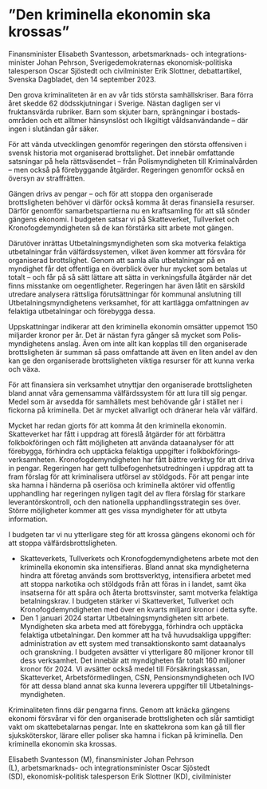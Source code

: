# ”Den kriminella ekonomin ska krossas”

Finansminister Elisabeth Svantesson, arbetsmarknads- och integrations­minister Johan Pehrson, Sverigedemokraternas ekonomisk-politiska talesperson Oscar Sjöstedt och civilminister Erik Slottner, debattartikel, Svenska Dagbladet, den 14 september 2023.

Den grova kriminaliteten är en av vår tids största samhällskriser. Bara förra året skedde 62 dödsskjutningar i Sverige. Nästan dagligen ser vi fruktansvärda rubriker. Barn som skjuter barn, sprängningar i bostads­områden och ett alltmer hänsynslöst och likgiltigt våldsanvändande – där ingen i slutändan går säker.

För att vända utvecklingen genomför regeringen den största offensiven i svensk historia mot organiserad brottslighet. Det innebär omfattande satsningar på hela rättsväsendet – från Polis­myndigheten till Kriminal­vården – men också på förebyggande åtgärder. Regeringen genomför också en översyn av straffrätten.

Gängen drivs av pengar – och för att stoppa den organiserade brottsligheten behöver vi därför också komma åt deras finansiella resurser. Därför genomför samarbets­partierna nu en kraftsamling för att slå sönder gängens ekonomi. I budgeten satsar vi på Skatteverket, Tullverket och Kronofogde­myndigheten så de kan förstärka sitt arbete mot gängen.

Därutöver inrättas Utbetalnings­myndigheten som ska motverka felaktiga utbetalningar från välfärds­systemen, vilket även kommer att försvåra för organiserad brottslighet. Genom att samla alla utbetalningar på en myndighet får det offentliga en överblick över hur mycket som betalas ut totalt – och får på så sätt lättare att sätta in verkningsfulla åtgärder när det finns misstanke om oegentligheter. Regeringen har även låtit en särskild utredare analysera rättsliga förutsättningar för kommunal anslutning till Utbetalnings­myndighetens verksamhet, för att kartlägga omfattningen av felaktiga utbetalningar och förebygga dessa.

Uppskattningar indikerar att den kriminella ekonomin omsätter uppemot 150 miljarder kronor per år. Det är nästan fyra gånger så mycket som Polis­myndighetens anslag. Även om inte allt kan kopplas till den organiserade brottsligheten är summan så pass omfattande att även en liten andel av den kan ge den organiserade brottsligheten viktiga resurser för att kunna verka och växa.

För att finansiera sin verksamhet utnyttjar den organiserade brottsligheten bland annat våra gemensamma välfärds­system för att lura till sig pengar. Medel som är avsedda för samhällets mest behövande går i stället ner i fickorna på kriminella. Det är mycket allvarligt och dränerar hela vår välfärd.

Mycket har redan gjorts för att komma åt den kriminella ekonomin. Skatteverket har fått i uppdrag att föreslå åtgärder för att förbättra folkbokföringen och fått möjligheten att använda dataanalyser för att förebygga, förhindra och upptäcka felaktiga uppgifter i folkbokförings­verksamheten. Kronofogde­myndigheten har fått bättre verktyg för att driva in pengar. Regeringen har gett tullbefogenhets­utredningen i uppdrag att ta fram förslag för att kriminalisera utförsel av stöldgods. För att pengar inte ska hamna i händerna på oseriösa och kriminella aktörer vid offentlig upphandling har regeringen nyligen tagit del av flera förslag för starkare leverantörs­kontroll, och den nationella upphandlings­strategin ses över. Större möjligheter kommer att ges vissa myndigheter för att utbyta information.

I budgeten tar vi nu ytterligare steg för att krossa gängens ekonomi och för att stoppa välfärds­brottsligheten.

* Skatteverkets, Tullverkets och Kronofogde­myndighetens arbete mot den kriminella ekonomin ska intensifieras. Bland annat ska myndigheterna hindra att företag används som brotts­verktyg, intensifiera arbetet med att stoppa narkotika och stöldgods från att föras in i landet, samt öka insatserna för att spåra och återta brottsvinster, samt motverka felaktiga betalningskrav. I budgeten stärker vi Skatteverket, Tullverket och Kronofogde­myndigheten med över en kvarts miljard kronor i detta syfte.
* Den 1 januari 2024 startar Utbetalnings­myndigheten sitt arbete. Myndigheten ska arbeta med att förebygga, förhindra och upptäcka felaktiga utbetalningar. Den kommer att ha två huvudsakliga uppgifter: administration av ett system med transaktions­konto samt dataanalys och granskning. I budgeten avsätter vi ytterligare 80 miljoner kronor till dess verksamhet. Det innebär att myndigheten får totalt 160 miljoner kronor för 2024. Vi avsätter också medel till Försäkrings­kassan, Skatteverket, Arbets­förmedlingen, CSN, Pensions­myndigheten och IVO för att dessa bland annat ska kunna leverera uppgifter till Utbetalnings­myndigheten.

Kriminaliteten finns där pengarna finns. Genom att knäcka gängens ekonomi försvårar vi för den organiserade brottsligheten och slår samtidigt vakt om skatte­betalarnas pengar. Inte en skattekrona som kan gå till fler sjuksköterskor, lärare eller poliser ska hamna i fickan på kriminella. Den kriminella ekonomin ska krossas.

Elisabeth Svantesson (M), finansminister
Johan Pehrson (L), arbetsmarknads- och integrations­minister
Oscar Sjöstedt (SD), ekonomisk-politisk talesperson
Erik Slottner (KD), civilminister
